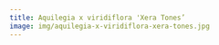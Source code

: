 ```yaml
---
title: Aquilegia x viridiflora 'Xera Tones’
image: img/aquilegia-x-viridiflora-xera-tones.jpg
---
```

